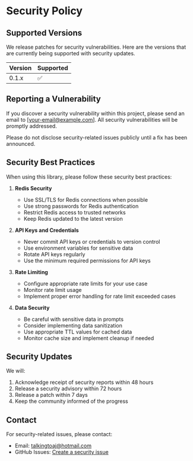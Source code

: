 # Security Policy

## Supported Versions

We release patches for security vulnerabilities. Here are the versions that are currently being supported with security updates.

| Version | Supported          |
| ------- | ------------------ |
| 0.1.x   | :white_check_mark: |

## Reporting a Vulnerability

If you discover a security vulnerability within this project, please send an email to [your-email@example.com]. All security vulnerabilities will be promptly addressed.

Please do not disclose security-related issues publicly until a fix has been announced.

## Security Best Practices

When using this library, please follow these security best practices:

1. **Redis Security**
   - Use SSL/TLS for Redis connections when possible
   - Use strong passwords for Redis authentication
   - Restrict Redis access to trusted networks
   - Keep Redis updated to the latest version

2. **API Keys and Credentials**
   - Never commit API keys or credentials to version control
   - Use environment variables for sensitive data
   - Rotate API keys regularly
   - Use the minimum required permissions for API keys

3. **Rate Limiting**
   - Configure appropriate rate limits for your use case
   - Monitor rate limit usage
   - Implement proper error handling for rate limit exceeded cases

4. **Data Security**
   - Be careful with sensitive data in prompts
   - Consider implementing data sanitization
   - Use appropriate TTL values for cached data
   - Monitor cache size and implement cleanup if needed

## Security Updates

We will:
1. Acknowledge receipt of security reports within 48 hours
2. Release a security advisory within 72 hours
3. Release a patch within 7 days
4. Keep the community informed of the progress

## Contact

For security-related issues, please contact:
- Email: talkingtoaj@hotmail.com
- GitHub Issues: [Create a security issue](https://github.com/talkingtoaj/llm-caching/security/advisories) 